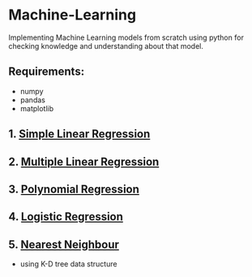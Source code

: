 # Machine-Learning
Implementing Machine Learning models from scratch using python for checking knowledge and understanding about that model.

## Requirements:
* numpy
* pandas
* matplotlib

## 1. [Simple Linear Regression](https://github.com/tarun-bisht/machine-learning/tree/master/Simple%20Linear%20Regression)
## 2. [Multiple Linear Regression](https://github.com/tarun-bisht/machine-learning/tree/master/Multiple%20Linear%20Regression)
## 3. [Polynomial Regression](https://github.com/tarun-bisht/machine-learning/tree/master/Polynomial%20Regression)
## 4. [Logistic Regression](https://github.com/tarun-bisht/machine-learning/tree/master/Logistic%20Regression)
## 5. [Nearest Neighbour](https://github.com/tarun-bisht/machine-learning/tree/master/Nearest%20Neighbour)
* using K-D tree data structure

